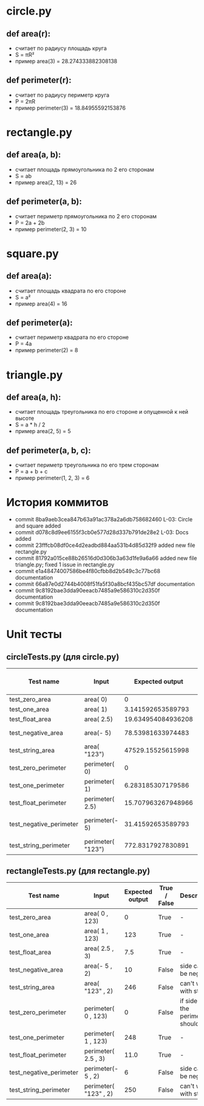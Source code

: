 # circle.py
## def area(r):
- считает по радиусу площадь круга
- S = πR²
- пример area(3) = 28.274333882308138
## def perimeter(r):
- считает по радиусу периметр круга
- P = 2πR
- пример perimeter(3) = 18.84955592153876

# rectangle.py
## def area(a, b):
- считает площадь прямоугольника по 2 его сторонам 
-  S = ab
-  пример area(2, 13) = 26
## def perimeter(a, b):
- считает периметр прямоугольника по 2 его сторонам 
- P = 2a + 2b
- пример perimeter(2, 3) = 10

# square.py
## def area(a):
- считает площадь квадрата по его стороне 
- S = a²
- пример area(4) = 16
## def perimeter(a):
- считает периметр квадрата по его стороне 
- P = 4a
- пример perimeter(2) = 8

# triangle.py
## def area(a, h): 
- считает площадь треугольника по его стороне и опущенной к ней высоте
- S = a * h / 2
- пример area(2, 5) = 5
## def perimeter(a, b, c):
- считает периметр треугольника по его трем сторонам
- P = a + b + c
- пример perimeter(1, 2, 3) = 6

# История коммитов
- commit 8ba9aeb3cea847b63a91ac378a2a6db758682460 L-03: Circle and square added
- commit d078c8d9ee6155f3cb0e577d28d337b791de28e2 L-03: Docs added
- commit 23fffcb08df0ce4d2eadbd884aa531b4d85d32f9 added new file rectangle.py
- commit 81792a015ce88b26516d0d306b3a63d1fe9a6a66 added new file triangle.py; fixed 1 issue in rectangle.py
- commit e1a48474007586be4f80cfbb8d2b549c3c77bc68 documentation
- commit 66a87e0d2744b4008f51fa5f30a8bcf435bc57df documentation
- commit 9c8192bae3dda90eeacb7485a9e586310c2d350f documentation
- commit 9c8192bae3dda90eeacb7485a9e586310c2d350f documentation



# Unit тесты

## circleTests.py (для circle.py)

| Test name               | Input             | Expected output    | True / False | Description                 |
|-------------------------|-------------------|--------------------|--------------|-----------------------------|
| test_zero_area          | area( 0)          | 0                  | True         | -                           |
| test_one_area           | area( 1)          | 3.141592653589793  | True         | -                           |
| test_float_area         | area( 2.5)        | 19.634954084936208 | True         | -                           |
| test_negative_area      | area(- 5)         | 78.53981633974483  | True         | radius can't be negative    |
| test_string_area        | area( "123")      | 47529.15525615998  | False        | can't work with strings     |
| test_zero_perimeter     | perimeter( 0)     | 0                  | True         | -                           |
| test_one_perimeter      | perimeter( 1)     | 6.283185307179586  | True         | -                           |
| test_float_perimeter    | perimeter( 2.5)   | 15.707963267948966 | True         | -                           |
| test_negative_perimeter | perimeter(- 5)    | 31.41592653589793  | False        | perimeter can't be negative |
| test_string_perimeter   | perimeter( "123") | 772.8317927830891  | False        | can't work with strings     |



## rectangleTests.py (для rectangle.py)

| Test name               | Input                  | Expected output | True / False | Description                            |
|-------------------------|------------------------|-----------------|--------------|----------------------------------------|
| test_zero_area          | area( 0 ,  123)        | 0               | True         | -                                      |
| test_one_area           | area( 1 ,  123)        | 123             | True         | -                                      |
| test_float_area         | area( 2.5 ,  3)        | 7.5             | True         | -                                      |
| test_negative_area      | area(- 5 ,  2)         | 10              | False        | side can't be negative                 |
| test_string_area        | area( "123" ,  2)      | 246             | False        | can't work with string                 |
| test_zero_perimeter     | perimeter( 0 ,  123)   | 0               | False        | if side is 0 the perimeter should be 0 |
| test_one_perimeter      | perimeter( 1 ,  123)   | 248             | True         | -                                      |
| test_float_perimeter    | perimeter( 2.5 ,  3)   | 11.0            | True         | -                                      |
| test_negative_perimeter | perimeter(- 5 ,  2)    | 6               | False        | side can't be negative                 |
| test_string_perimeter   | perimeter( "123" ,  2) | 250             | False        | can't work with string                 |
